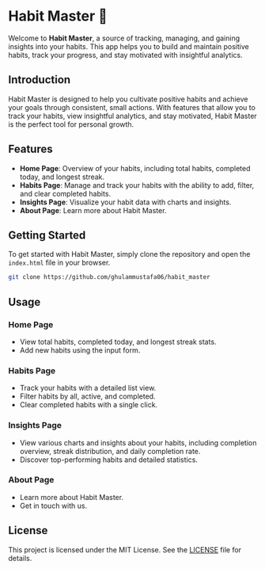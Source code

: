 # Habit Master 🌱

Welcome to **Habit Master**, a source of tracking, managing, and gaining insights into your habits. This app helps you to build and maintain positive habits, track your progress, and stay motivated with insightful analytics.

## Introduction

Habit Master is designed to help you cultivate positive habits and achieve your goals through consistent, small actions. With features that allow you to track your habits, view insightful analytics, and stay motivated, Habit Master is the perfect tool for personal growth.

## Features

- **Home Page**: Overview of your habits, including total habits, completed today, and longest streak.
- **Habits Page**: Manage and track your habits with the ability to add, filter, and clear completed habits.
- **Insights Page**: Visualize your habit data with charts and insights.
- **About Page**: Learn more about Habit Master.

## Getting Started

To get started with Habit Master, simply clone the repository and open the `index.html` file in your browser.

```bash
git clone https://github.com/ghulammustafa06/habit_master

```

## Usage

### Home Page

- View total habits, completed today, and longest streak stats.
- Add new habits using the input form.

### Habits Page

- Track your habits with a detailed list view.
- Filter habits by all, active, and completed.
- Clear completed habits with a single click.

### Insights Page

- View various charts and insights about your habits, including completion overview, streak distribution, and daily completion rate.
- Discover top-performing habits and detailed statistics.

### About Page

- Learn more about Habit Master.
- Get in touch with us.

## License

This project is licensed under the MIT License. See the [LICENSE](https://github.com/ghulammustafa06/habit_master?tab=MIT-1-ov-file) file for details.

